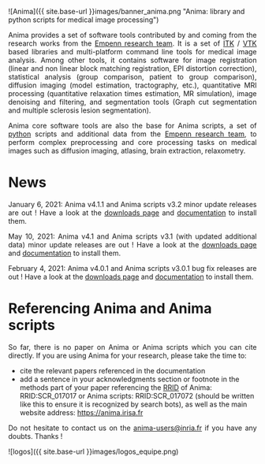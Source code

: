 ![Anima]({{ site.base-url }}images/banner_anima.png "Anima: library and python scripts for medical image processing")

<p align="justify"> 
Anima provides a set of software tools contributed by and coming from the research works from the <a href="https://team.inria.fr/empenn">Empenn research team</a>. It is a set of <a href="http://www.itk.org">ITK</a> / <a href="http://www.vtk.org">VTK</a> based libraries and multi-platform command line tools for medical image analysis. Among other tools, it contains software for image registration (linear and non linear block matching registration, EPI distortion correction), statistical analysis (group comparison, patient to group comparison), diffusion imaging (model estimation, tractography, etc.), quantitative MRI processing (quantitative relaxation times estimation, MR simulation), image denoising and filtering, and segmentation tools (Graph cut segmentation and multiple sclerosis lesion segmentation).
</p>

<p align="justify">
Anima core software tools are also the base for Anima scripts, a set of <a href="https://www.python.org/">python</a> scripts and additional data from the <a href="https://team.inria.fr/empenn">Empenn research team</a>, to perform complex preprocessing and core processing tasks on medical images such as diffusion imaging, atlasing, brain extraction, relaxometry.
</p>

# News

<p align="justify">January 6, 2021: Anima v4.1.1 and Anima scripts v3.2 minor update releases are out ! Have a look at the <a href="{{ site.base-url }}downloads/">downloads page</a> and <a href="http://anima.rtfd.io/">documentation</a> to install them.</p>

<p align="justify">May 10, 2021: Anima v4.1 and Anima scripts v3.1 (with updated additional data) minor update releases are out ! Have a look at the <a href="{{ site.base-url }}downloads/">downloads page</a> and <a href="http://anima.rtfd.io/">documentation</a> to install them.</p>

<p align="justify">February 4, 2021: Anima v4.0.1 and Anima scripts v3.0.1 bug fix releases are out ! Have a look at the <a href="{{ site.base-url }}downloads/">downloads page</a> and <a href="http://anima.rtfd.io/">documentation</a> to install them.</p>

# Referencing Anima and Anima scripts

<p align="justify">So far, there is no paper on Anima or Anima scripts which you can cite directly. If you are using Anima for your research, please take the time to:</p>

* cite the relevant papers referenced in the documentation
* add a sentence in your acknowledgments section or footnote in the methods part of your paper referencing the [RRID](https://rrid.org) of Anima: RRID:SCR_017017 or Anima scripts: RRID:SCR_017072 (should be written like this to ensure it is recognized by search bots), as well as the main website address: https://anima.irisa.fr

<p align="justify">Do not hesitate to contact us on the <a href="mailto:anima-users@inria.fr">anima-users@inria.fr</a> if you have any doubts. Thanks !</p>

![logos]({{ site.base-url }}images/logos_equipe.png)